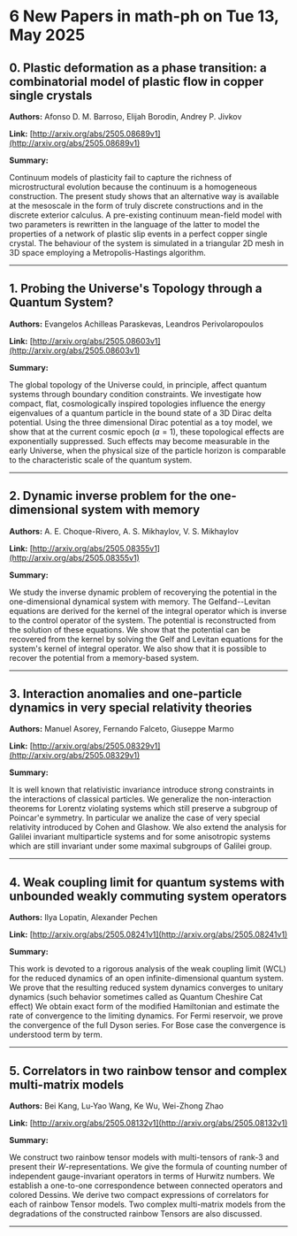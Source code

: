 # 6 New Papers in math-ph on Tue 13, May 2025

## 0. Plastic deformation as a phase transition: a combinatorial model of   plastic flow in copper single crystals

**Authors:** Afonso D. M. Barroso, Elijah Borodin, Andrey P. Jivkov

**Link:** [http://arxiv.org/abs/2505.08689v1](http://arxiv.org/abs/2505.08689v1)

**Summary:**

Continuum models of plasticity fail to capture the richness of microstructural evolution because the continuum is a homogeneous construction. The present study shows that an alternative way is available at the mesoscale in the form of truly discrete constructions and in the discrete exterior calculus. A pre-existing continuum mean-field model with two parameters is rewritten in the language of the latter to model the properties of a network of plastic slip events in a perfect copper single crystal. The behaviour of the system is simulated in a triangular 2D mesh in 3D space employing a Metropolis-Hastings algorithm.

---

## 1. Probing the Universe's Topology through a Quantum System?

**Authors:** Evangelos Achilleas Paraskevas, Leandros Perivolaropoulos

**Link:** [http://arxiv.org/abs/2505.08603v1](http://arxiv.org/abs/2505.08603v1)

**Summary:**

The global topology of the Universe could, in principle, affect quantum systems through boundary condition constraints. We investigate how compact, flat, cosmologically inspired topologies influence the energy eigenvalues of a quantum particle in the bound state of a 3D Dirac delta potential. Using the three dimensional Dirac potential as a toy model, we show that at the current cosmic epoch ($a=1$), these topological effects are exponentially suppressed. Such effects may become measurable in the early Universe, when the physical size of the particle horizon is comparable to the characteristic scale of the quantum system.

---

## 2. Dynamic inverse problem for the one-dimensional system with memory

**Authors:** A. E. Choque-Rivero, A. S. Mikhaylov, V. S. Mikhaylov

**Link:** [http://arxiv.org/abs/2505.08355v1](http://arxiv.org/abs/2505.08355v1)

**Summary:**

We study the inverse dynamic problem of recoverying the potential in the one-dimensional dynamical system with memory. The Gelfand--Levitan equations are derived for the kernel of the integral operator which is inverse to the control operator of the system. The potential is reconstructed from the solution of these equations. We show that the potential can be recovered from the kernel by solving the Gelf and Levitan equations for the system's kernel of integral operator. We also show that it is possible to recover the potential from a memory-based system.

---

## 3. Interaction anomalies and one-particle dynamics in very special   relativity theories

**Authors:** Manuel Asorey, Fernando Falceto, Giuseppe Marmo

**Link:** [http://arxiv.org/abs/2505.08329v1](http://arxiv.org/abs/2505.08329v1)

**Summary:**

It is well known that relativistic invariance introduce strong constraints in the interactions of classical particles. We generalize the non-interaction theorems for Lorentz violating systems which still preserve a subgroup of Poincar\'e symmetry. In particular we analize the case of very special relativity introduced by Cohen and Glashow. We also extend the analysis for Galilei invariant multiparticle systems and for some anisotropic systems which are still invariant under some maximal subgroups of Galilei group.

---

## 4. Weak coupling limit for quantum systems with unbounded weakly commuting   system operators

**Authors:** Ilya Lopatin, Alexander Pechen

**Link:** [http://arxiv.org/abs/2505.08241v1](http://arxiv.org/abs/2505.08241v1)

**Summary:**

This work is devoted to a rigorous analysis of the weak coupling limit (WCL) for the reduced dynamics of an open infinite-dimensional quantum system. We prove that the resulting reduced system dynamics converges to unitary dynamics (such behavior sometimes called as Quantum Cheshire Cat effect) We obtain exact form of the modified Hamiltonian and estimate the rate of convergence to the limiting dynamics. For Fermi reservoir, we prove the convergence of the full Dyson series. For Bose case the convergence is understood term by term.

---

## 5. Correlators in two rainbow tensor and complex multi-matrix models

**Authors:** Bei Kang, Lu-Yao Wang, Ke Wu, Wei-Zhong Zhao

**Link:** [http://arxiv.org/abs/2505.08132v1](http://arxiv.org/abs/2505.08132v1)

**Summary:**

We construct two rainbow tensor models with multi-tensors of rank-$3$ and present their $W$-representations. We give the formula of counting number of independent gauge-invariant operators in terms of Hurwitz numbers. We establish a one-to-one correspondence between connected operators and colored Dessins. We derive two compact expressions of correlators for each of rainbow Tensor models. Two complex multi-matrix models from the degradations of the constructed rainbow Tensors are also discussed.

---

